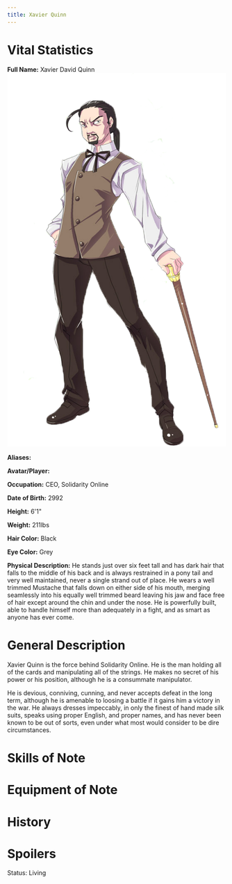 ```yaml
---
title: Xavier Quinn
---
```


# Vital Statistics

**Full Name:** Xavier David Quinn ![XavierSolo.png](/images/XavierSolo.png)

**Aliases:**

**Avatar/Player:**

**Occupation:** CEO, Solidarity Online

**Date of Birth:** 2992

**Height:** 6'1"

**Weight:** 211lbs

**Hair Color:** Black

**Eye Color:** Grey

**Physical Description:** He stands just over six feet tall and has dark hair
that falls to the middle of his back and is always restrained in a pony tail and
very well maintained, never a single strand out of place.  He wears a well
trimmed Mustache that falls down on either side of his mouth, merging seamlessly
into his equally well trimmed beard leaving his jaw and face free of hair except
around the chin and under the nose.  He is powerfully built, able to handle
himself more than adequately in a fight, and as smart as anyone has ever come.

# General Description

Xavier Quinn is the force behind Solidarity Online. He is the man holding all of
the cards and manipulating all of the strings. He makes no secret of his power
or his position, although he is a consummate manipulator.

He is devious, conniving, cunning, and never accepts defeat in the long term,
although he is amenable to loosing a battle if it gains him a victory in the
war. He always dresses impeccably, in only the finest of hand made silk suits,
speaks using proper English, and proper names, and has never been known to be
out of sorts, even under what most would consider to be dire circumstances.

# Skills of Note

# Equipment of Note

# History

# Spoilers

Status: Living
